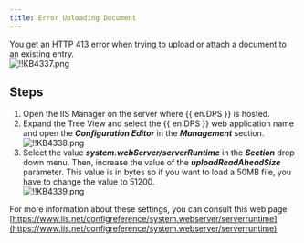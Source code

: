 ```yaml
---
title: Error Uploading Document
---
```

You get an HTTP 413 error when trying to upload or attach a document to an existing entry.  
![!!KB4337.png](/img/en/kb/KB4337.png)

## Steps

1. Open the IIS Manager on the server where {{ en.DPS }} is hosted.
1. Expand the Tree View and select the {{ en.DPS }} web application name and open the ***Configuration Editor*** in the ***Management*** section.  
![!!KB4338.png](/img/en/kb/KB4338.png)
1. Select the value ***system.webServer/serverRuntime*** in the ***Section*** drop down menu. Then, increase the value of the ***uploadReadAheadSize*** parameter. This value is in bytes so if you want to load a 50MB file, you have to change the value to 51200.  
![!!KB4339.png](/img/en/kb/KB4339.png)  

For more information about these settings, you can consult this web page [https://www.iis.net/configreference/system.webserver/serverruntime](https://www.iis.net/configreference/system.webserver/serverruntime)
